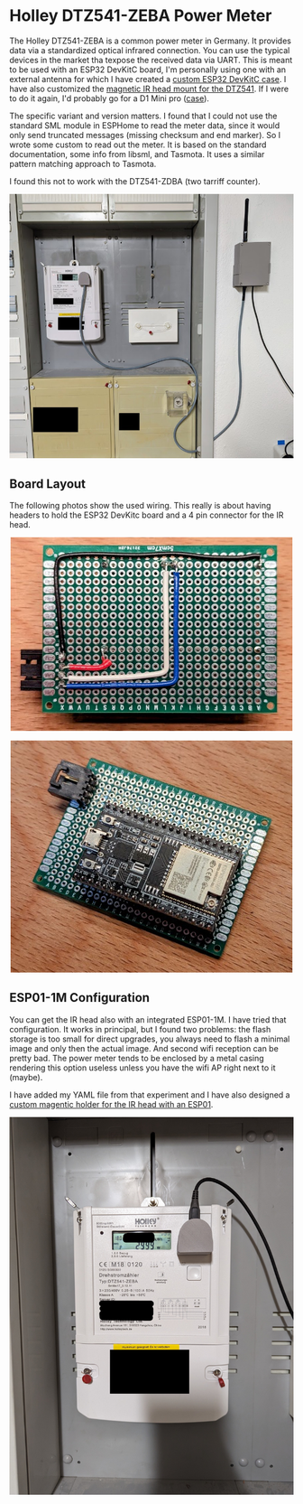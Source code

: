 Holley DTZ541-ZEBA Power Meter
==============================

The Holley DTZ541-ZEBA is a common power meter in Germany. It provides data
via a standardized optical infrared connection. You can use the typical devices
in the market tha texpose the received data via UART. This is meant to be used
with an ESP32 DevKitC board, I'm personally using one with an external antenna
for which I have created a
[custom ESP32 DevKitC case](https://www.printables.com/model/454784-esp32-devkitc-case-with-wifi-antenna).
I have also customized the
[magnetic IR head mount for the DTZ541](https://www.printables.com/model/454299-dtz541-power-meter-magnetic-mount).
If I were to do it again, I'd probably go for a D1 Mini pro
([case](https://www.printables.com/model/466033-esp8266-d1-mini-pro-case-with-external-antenna-and)).

The specific variant and version matters. I found that I could not use the
standard SML module in ESPHome to read the meter data, since it would only
send truncated messages (missing checksum and end marker). So I wrote some
custom to read out the meter. It is based on the standard documentation, some
info from libsml, and Tasmota. It uses a similar pattern matching approach to
Tasmota.

I found this not to work with the DTZ541-ZDBA (two tarriff counter).

<p align="center">
  <img src="images/power_meter.jpg?raw=true" alt="Power meter with IR comm head and ESP32 DevKitC"/>
</p>

Board Layout
------------
The following photos show the used wiring. This really is about having headers
to hold the ESP32 DevKitc board and a 4 pin connector for the IR head.

<p align="center">
  <img src="images/board_bottom.jpg" />
</p>
<p align="center">
  <img src="images/board_top.jpg" />
</p>

ESP01-1M Configuration
----------------------
You can get the IR head also with an integrated ESP01-1M. I have tried that
configuration. It works in principal, but I found two problems: the flash
storage is too small for direct upgrades, you always need to flash a minimal
image and only then the actual image. And second wifi reception can be pretty
bad. The power meter tends to be enclosed by a metal casing rendering this
option useless unless you have the wifi AP right next to it (maybe).

I have added my YAML file from that experiment and I have also designed a
[custom magentic holder for the IR head with an ESP01](https://www.printables.com/model/454754-dtz541-ir-head-magnet-mount-esp01).

<p align="center">
  <img src="images/power_meter_esp01.jpg?raw=true" alt="Power meter ESP01 head"/>
</p>

